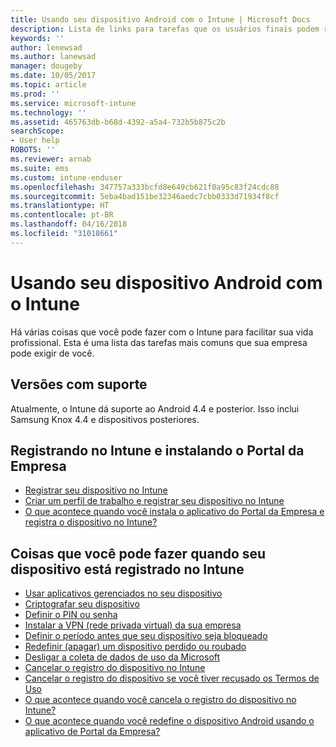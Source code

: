 ```yaml
---
title: Usando seu dispositivo Android com o Intune | Microsoft Docs
description: Lista de links para tarefas que os usuários finais podem realizar em seu dispositivo móvel Android quando o dispositivo é registrado no Intune
keywords: ''
author: lenewsad
ms.author: lanewsad
manager: dougeby
ms.date: 10/05/2017
ms.topic: article
ms.prod: ''
ms.service: microsoft-intune
ms.technology: ''
ms.assetid: 465763db-b68d-4392-a5a4-732b5b875c2b
searchScope:
- User help
ROBOTS: ''
ms.reviewer: arnab
ms.suite: ems
ms.custom: intune-enduser
ms.openlocfilehash: 347757a333bcfd8e649cb621f0a95c83f24cdc88
ms.sourcegitcommit: 5eba4bad151be32346aedc7cbb0333d71934f8cf
ms.translationtype: HT
ms.contentlocale: pt-BR
ms.lasthandoff: 04/16/2018
ms.locfileid: "31018661"
---
```

# <a name="using-your-android-device-with-intune"></a>Usando seu dispositivo Android com o Intune

Há várias coisas que você pode fazer com o Intune para facilitar sua vida profissional. Esta é uma lista das tarefas mais comuns que sua empresa pode exigir de você.

## <a name="supported-versions"></a>Versões com suporte

Atualmente, o Intune dá suporte ao Android 4.4 e posterior. Isso inclui Samsung Knox 4.4 e dispositivos posteriores.

## <a name="enrolling-into-intune-and-installing-the-company-portal"></a>Registrando no Intune e instalando o Portal da Empresa

- [Registrar seu dispositivo no Intune](enroll-your-device-in-Intune-android.md)
- [Criar um perfil de trabalho e registrar seu dispositivo no Intune](create-a-work-profile-and-enroll-your-device-in-intune-android.md)
- [O que acontece quando você instala o aplicativo do Portal da Empresa e registra o dispositivo no Intune?](what-happens-if-you-install-the-company-portal-app-and-enroll-your-device-in-intune-android.md)

## <a name="things-you-can-do-when-your-device-is-enrolled-in-intune"></a>Coisas que você pode fazer quando seu dispositivo está registrado no Intune

- [Usar aplicativos gerenciados no seu dispositivo](use-managed-apps-on-your-device-android.md)
- [Criptografar seu dispositivo](encrypt-your-device-android.md)
- [Definir o PIN ou senha](set-your-pin-or-password-android.md)
- [Instalar a VPN (rede privada virtual) da sua empresa](install-your-companys-virtual-private-network-VPN-android.md)
- [Definir o período antes que seu dispositivo seja bloqueado](set-the-amount-of-time-before-your-device-is-locked-android.md)
  <!--- [Reset (erase) your lost or stolen device](reset-erase-your-lost-or-stolen-device-android.md)-->
- [Redefinir (apagar) um dispositivo perdido ou roubado](reset-erase-your-device-cpwebsite.md)
- [Desligar a coleta de dados de uso da Microsoft](turn-off-microsoft-usage-data-collection-android.md)
- [Cancelar o registro do dispositivo no Intune](unenroll-your-device-from-intune-android.md)
- [Cancelar o registro do dispositivo se você tiver recusado os Termos de Uso](unenroll-your-device-from-intune-if-you-declined-terms-of-use-android.md)
- [O que acontece quando você cancela o registro do dispositivo no Intune?](what-happens-if-you-unenroll-your-device-from-intune-android.md)
- [O que acontece quando você redefine o dispositivo Android usando o aplicativo de Portal da Empresa?](what-happens-if-you-reset-your-device-using-the-company-portal-android.md)
  <!--- - [What is the Rights Management sharing app?](what-is-the-rms-sharing-app-android.md) --->
